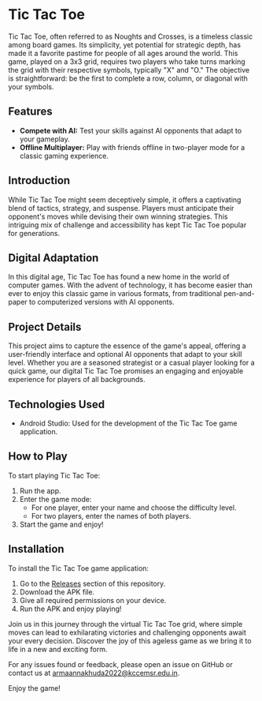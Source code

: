# Tic Tac Toe

Tic Tac Toe, often referred to as Noughts and Crosses, is a timeless classic among board games. Its simplicity, yet potential for strategic depth, has made it a favorite pastime for people of all ages around the world. This game, played on a 3x3 grid, requires two players who take turns marking the grid with their respective symbols, typically "X" and "O." The objective is straightforward: be the first to complete a row, column, or diagonal with your symbols.

## Features

- **Compete with AI:** Test your skills against AI opponents that adapt to your gameplay.
- **Offline Multiplayer:** Play with friends offline in two-player mode for a classic gaming experience.

## Introduction

While Tic Tac Toe might seem deceptively simple, it offers a captivating blend of tactics, strategy, and suspense. Players must anticipate their opponent's moves while devising their own winning strategies. This intriguing mix of challenge and accessibility has kept Tic Tac Toe popular for generations.

## Digital Adaptation

In this digital age, Tic Tac Toe has found a new home in the world of computer games. With the advent of technology, it has become easier than ever to enjoy this classic game in various formats, from traditional pen-and-paper to computerized versions with AI opponents.

## Project Details

This project aims to capture the essence of the game's appeal, offering a user-friendly interface and optional AI opponents that adapt to your skill level. Whether you are a seasoned strategist or a casual player looking for a quick game, our digital Tic Tac Toe promises an engaging and enjoyable experience for players of all backgrounds.

## Technologies Used

- Android Studio: Used for the development of the Tic Tac Toe game application.

## How to Play

To start playing Tic Tac Toe:
1. Run the app.
2. Enter the game mode: 
   - For one player, enter your name and choose the difficulty level.
   - For two players, enter the names of both players.
3. Start the game and enjoy!

## Installation

To install the Tic Tac Toe game application:
1. Go to the [Releases](https://github.com/Armaan4477/TicTacToe/releases) section of this repository.
2. Download the APK file.
3. Give all required permissions on your device.
4. Run the APK and enjoy playing!

Join us in this journey through the virtual Tic Tac Toe grid, where simple moves can lead to exhilarating victories and challenging opponents await your every decision. Discover the joy of this ageless game as we bring it to life in a new and exciting form.

For any issues found or feedback, please open an issue on GitHub or contact us at armaannakhuda2022@kccemsr.edu.in.

Enjoy the game!
